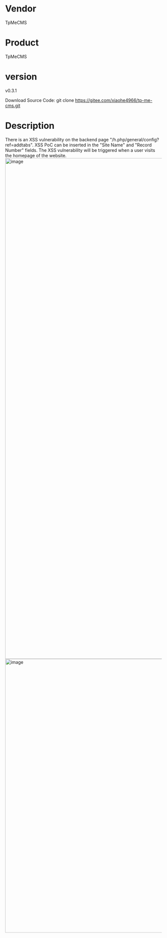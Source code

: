 # Vendor

TpMeCMS

# Product

TpMeCMS

# version

v0.3.1

Download Source Code: git clone https://gitee.com/xiaohe4966/tp-me-cms.git

# Description

There is an XSS vulnerability on the backend page "/h.php/general/config?ref=addtabs". XSS PoC can be inserted in the "Site Name" and "Record Number" fields. The XSS vulnerability will be triggered when a user visits the homepage of the website.
<img width="1604" alt="image" src="https://github.com/user-attachments/assets/20cf077c-2e28-4009-ae05-d7f406ddf69f">
<img width="877" alt="image" src="https://github.com/user-attachments/assets/2cc5ef2e-81e6-40b1-9932-dc7899d9db19">
